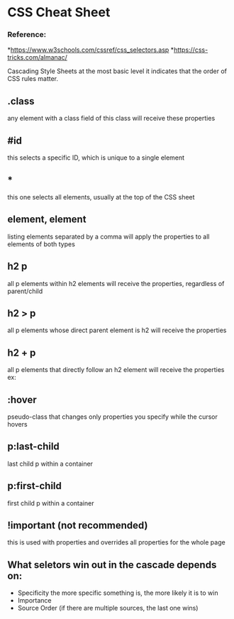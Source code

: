 # CSS Cheat Sheet

### Reference:

*https://www.w3schools.com/cssref/css_selectors.asp
*https://css-tricks.com/almanac/

Cascading Style Sheets at the most basic level it indicates that the order of CSS rules matter. 


## .class
any element with a class field of this class will receive these properties

## #id 
this selects a specific ID, which is unique to a single element

## *
this one selects all elements, usually at the top of the CSS sheet

## element, element
listing elements separated by a comma will apply the properties to all elements of both types

## h2 p
all p elements within h2 elements will receive the properties, regardless of parent/child

## h2 > p
all p elements whose direct parent element is h2 will receive the properties

## h2 + p
all p elements that directly follow an h2 element will receive the properties
ex:
<h2></h2>
<p></p>

## :hover
pseudo-class that changes only properties you specify while the cursor hovers

## p:last-child
last child p within a container

## p:first-child
first child p within a container

## !important (not recommended)
this is used with properties and overrides all properties for the whole page

## What seletors win out in the cascade depends on:
- Specificity
the more specific something is, the more likely it is to win
- Importance
- Source Order (if there are multiple sources, the last one wins)